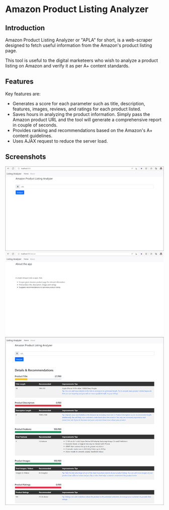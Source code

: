 <h1>Amazon Product Listing Analyzer</h1>

<h2>Introduction</h2>
<p>Amazon Product Listing Analyzer or "APLA" for short, is a web-scraper designed to fetch useful information from the Amazon's product listing page.</p> 
<p>This tool is useful to the digital marketeers who wish to analyze a product listing on Amazon and verify it as per A+ content standards.</p>
<h2>Features</h2>
<p>Key features are:</p><ul>
  <li>Generates a score for each parameter such as title, description, features, images, reviews, and ratings for each product listed.</li>
  <li>Saves hours in analyzing the product information. Simply pass the Amazon product URL and the tool will generate a comprehensive report in couple of seconds.</li>
  <li>Provides ranking and recommendations based on the Amazon's A+ content guidelines.</li>
  <li>Uses AJAX request to reduce the server load.</li>
</ul>
<h2>Screenshots</h2>
<img src="/screenshots/apla-home.jpg" alt="Home">
<img src="/screenshots/apla-about.jpg" alt="About">
<img src="/screenshots/apla-analyze-result.jpg" alt="Result">
